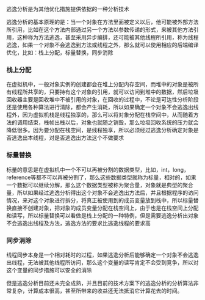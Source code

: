逃逸分析是为其他优化措施提供依据的一种分析技术

逃逸分析的基本原理的是：当一个对象在方法里面被定义以后，他可能被外部方法所引用，比如在这个方法内部通过另一个方法以参数传递的形式，来被其他方法引用，这种称为方法逃逸，甚至采用异步编排，还可能被其他线程所引用，称为线程逃逸，如果一个对象不会逃逸到方法或线程之外，那么就可以使用相应的后端编译优化，比如：栈上分配，标量替换，同步消除

### 栈上分配

在虚拟机中，一般对象实例的创建都会在堆上分配内存空间，而堆中的对象是被所有线程所共享的，只要持有这个对象的引用，就可以访问到堆中的数据，然后垃圾回收器主要是回收堆中不被引用的对象，在回收的过程中，不论是可达性分析阶段还是使用各种算法进行清除，都会产生消耗，所以如果确定一个对象不会逃逸出线程外，因为虚拟机栈是线程独享的，那么可以将对象分配在栈空间中，从而随着方法的调用结束，栈帧出栈以后，对象也就随之销毁，那么垃圾回收系统的压力就会降低很多。因为要分配在栈空间，是线程独享，所以必须经过逃逸分析确定对象是否逃逸出本线程，对是否逃逸出方法这个不做要求

### 标量替换

标量的意思是在虚拟机中一个不可以再被分割的数据类型，比如，int，long，reference等都不可以再被分割了，那么这些数据类型就称为标量，相对的，如果一个数据可以继续分解，那么这个数据类型被称为聚合量，对象就是典型的聚合量，所以如果经过逃逸分析得出这个对象不会逃逸出方法后，并且根据程序的访问情况，来对这个对象进行拆分，将真正被使用到的成员变量放到栈中，所以标量替换直接不创建对象，把对象的成员变量分配在栈空间上，由于也是在栈空间上分配和读写，所以标量替换可以看做是栈上分配的一种特例，但是需要逃逸分析出对象不会逃逸出线程及方法，逃逸方法的要求比逃逸线程的要求高

### 同步消除

线程同步本身是一个相对耗时的过程，如果逃逸分析后能够确定一个对象不会逃逸出线程，无法被其他线程所访问，那么这个变量的读写肯定不会受到竞争，所以对这个变量的同步措施可以安全的消除

但是逃逸分析目前还未完全成熟，并且目前的技术方案下的逃逸分析的分析算法非常复杂，计算成本很高，甚至所带来的收益还无法抵消它计算花去的时间。